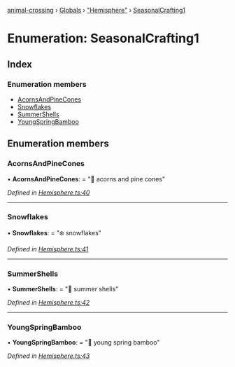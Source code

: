 [animal-crossing](../README.md) › [Globals](../globals.md) › ["Hemisphere"](../modules/_hemisphere_.md) › [SeasonalCrafting1](_hemisphere_.seasonalcrafting1.md)

# Enumeration: SeasonalCrafting1

## Index

### Enumeration members

* [AcornsAndPineCones](_hemisphere_.seasonalcrafting1.md#acornsandpinecones)
* [Snowflakes](_hemisphere_.seasonalcrafting1.md#snowflakes)
* [SummerShells](_hemisphere_.seasonalcrafting1.md#summershells)
* [YoungSpringBamboo](_hemisphere_.seasonalcrafting1.md#youngspringbamboo)

## Enumeration members

###  AcornsAndPineCones

• **AcornsAndPineCones**: = "🌲 acorns and pine cones"

*Defined in [Hemisphere.ts:40](https://github.com/Norviah/animal-crossing/blob/02b4c7f/module/types/Hemisphere.ts#L40)*

___

###  Snowflakes

• **Snowflakes**: = "❄️ snowflakes"

*Defined in [Hemisphere.ts:41](https://github.com/Norviah/animal-crossing/blob/02b4c7f/module/types/Hemisphere.ts#L41)*

___

###  SummerShells

• **SummerShells**: = "🐚 summer shells"

*Defined in [Hemisphere.ts:42](https://github.com/Norviah/animal-crossing/blob/02b4c7f/module/types/Hemisphere.ts#L42)*

___

###  YoungSpringBamboo

• **YoungSpringBamboo**: = "🎋 young spring bamboo"

*Defined in [Hemisphere.ts:43](https://github.com/Norviah/animal-crossing/blob/02b4c7f/module/types/Hemisphere.ts#L43)*
